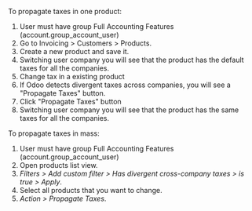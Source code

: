 To propagate taxes in one product:

1.  User must have group Full Accounting Features
    (account.group_account_user)
2.  Go to Invoicing \> Customers \> Products.
3.  Create a new product and save it.
4.  Switching user company you will see that the product has the default
    taxes for all the companies.
5.  Change tax in a existing product
6.  If Odoo detects divergent taxes across companies, you will see a
    "Propagate Taxes" button.
7.  Click "Propagate Taxes" button
8.  Switching user company you will see that the product has the same
    taxes for all the companies.

To propagate taxes in mass:

1.  User must have group Full Accounting Features
    (account.group_account_user)
2.  Open products list view.
3.  *Filters \> Add custom filter \> Has divergent cross-company taxes
    \> is true \> Apply*.
4.  Select all products that you want to change.
5.  *Action \> Propagate Taxes*.
